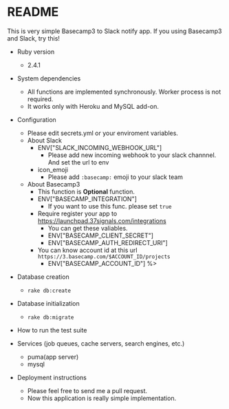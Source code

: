 # README
This is very simple Basecamp3 to Slack notify app.
If you using Basecamp3 and Slack, try this!

* Ruby version
  * 2.4.1
* System dependencies
  * All functions are implemented synchronously. Worker process is not required.
  * It works only with Heroku and MySQL add-on.
* Configuration
  * Please edit secrets.yml or your enviroment variables.
  * About Slack
    * ENV["SLACK_INCOMING_WEBHOOK_URL"]
      * Please add new incoming webhook to your slack channnel. And set the url to env
    * icon_emoji
      * Please add `:basecamp:` emoji to your slack team
  * About Basecamp3
    * This function is **Optional** function.
    * ENV["BASECAMP_INTEGRATION"]
      * If you want to use this func. please set `true`
    * Require register your app to https://launchpad.37signals.com/integrations
      * You can get these valiables.
      * ENV["BASECAMP_CLIENT_SECRET"]
      * ENV["BASECAMP_AUTH_REDIRECT_URI"]
    * You can know account id at this url `https://3.basecamp.com/$ACCOUNT_ID/projects`
      * ENV["BASECAMP_ACCOUNT_ID"] %>
* Database creation
  * `rake db:create`
* Database initialization
  * `rake db:migrate`
* How to run the test suite

* Services (job queues, cache servers, search engines, etc.)
  * puma(app server)
  * mysql
* Deployment instructions
  * Please feel free to send me a pull request.
  * Now this application is really simple implementation.

